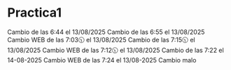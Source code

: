 # Practica1
Cambio de las 6:44 el 13/08/2025
Cambio de las 6:55 el 13/08/2025
Cambio WEB de las 7:03🕥 el 13/08/2025
Cambio de las 7:15🕥 el 13/08/2025
Cambio WEB de las 7:12🕥 el 13/08/2025
Cambio de las 7:22 el 14-08-2025
Cambio WEB de las 7:24 el 13/08-2025
Cambio malo